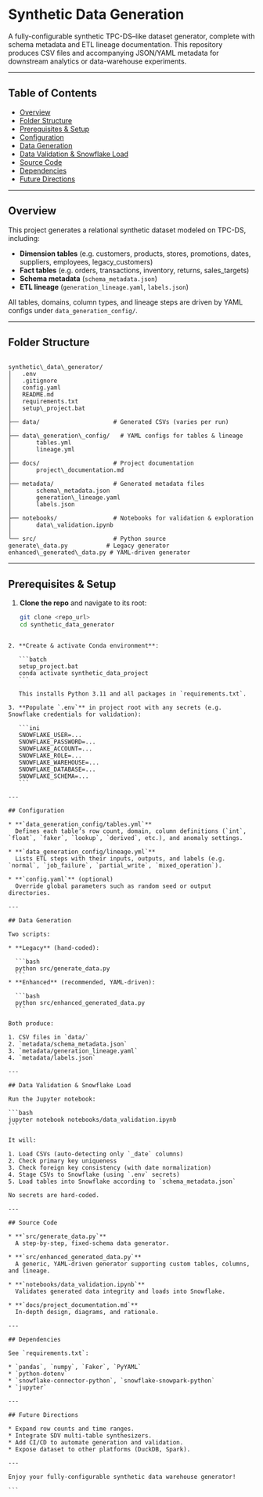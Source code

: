 # Synthetic Data Generation

A fully-configurable synthetic TPC-DS–like dataset generator, complete with schema metadata and ETL lineage documentation. This repository produces CSV files and accompanying JSON/YAML metadata for downstream analytics or data-warehouse experiments.

---

## Table of Contents

- [Overview](#overview)  
- [Folder Structure](#folder-structure)  
- [Prerequisites & Setup](#prerequisites--setup)  
- [Configuration](#configuration)  
- [Data Generation](#data-generation)  
- [Data Validation & Snowflake Load](#data-validation--snowflake-load)  
- [Source Code](#source-code)  
- [Dependencies](#dependencies)  
- [Future Directions](#future-directions)  

---

## Overview

This project generates a relational synthetic dataset modeled on TPC-DS, including:

- **Dimension tables** (e.g. customers, products, stores, promotions, dates, suppliers, employees, legacy_customers)  
- **Fact tables** (e.g. orders, transactions, inventory, returns, sales_targets)  
- **Schema metadata** (`schema_metadata.json`)  
- **ETL lineage** (`generation_lineage.yaml`, `labels.json`)  

All tables, domains, column types, and lineage steps are driven by YAML configs under `data_generation_config/`.

---

## Folder Structure

```

synthetic\_data\_generator/
│   .env
│   .gitignore
│   config.yaml
│   README.md
│   requirements.txt
│   setup\_project.bat
│
├── data/                     # Generated CSVs (varies per run)
│
├── data\_generation\_config/   # YAML configs for tables & lineage
│       tables.yml
│       lineage.yml
│
├── docs/                     # Project documentation
│       project\_documentation.md
│
├── metadata/                 # Generated metadata files
│       schema\_metadata.json
│       generation\_lineage.yaml
│       labels.json
│
├── notebooks/                # Notebooks for validation & exploration
│       data\_validation.ipynb
│
└── src/                      # Python source
generate\_data.py           # Legacy generator
enhanced\_generated\_data.py # YAML-driven generator

````

---

## Prerequisites & Setup

1. **Clone the repo** and navigate to its root:
   ```bash
   git clone <repo_url>
   cd synthetic_data_generator
````

2. **Create & activate Conda environment**:

   ```batch
   setup_project.bat
   conda activate synthetic_data_project
   ```

   This installs Python 3.11 and all packages in `requirements.txt`.

3. **Populate `.env`** in project root with any secrets (e.g. Snowflake credentials for validation):

   ```ini
   SNOWFLAKE_USER=...
   SNOWFLAKE_PASSWORD=...
   SNOWFLAKE_ACCOUNT=...
   SNOWFLAKE_ROLE=...
   SNOWFLAKE_WAREHOUSE=...
   SNOWFLAKE_DATABASE=...
   SNOWFLAKE_SCHEMA=...
   ```

---

## Configuration

* **`data_generation_config/tables.yml`**
  Defines each table’s row count, domain, column definitions (`int`, `float`, `faker`, `lookup`, `derived`, etc.), and anomaly settings.

* **`data_generation_config/lineage.yml`**
  Lists ETL steps with their inputs, outputs, and labels (e.g. `normal`, `job_failure`, `partial_write`, `mixed_operation`).

* **`config.yaml`** (optional)
  Override global parameters such as random seed or output directories.

---

## Data Generation

Two scripts:

* **Legacy** (hand-coded):

  ```bash
  python src/generate_data.py
  ```
* **Enhanced** (recommended, YAML-driven):

  ```bash
  python src/enhanced_generated_data.py
  ```

Both produce:

1. CSV files in `data/`
2. `metadata/schema_metadata.json`
3. `metadata/generation_lineage.yaml`
4. `metadata/labels.json`

---

## Data Validation & Snowflake Load

Run the Jupyter notebook:

```bash
jupyter notebook notebooks/data_validation.ipynb
```

It will:

1. Load CSVs (auto-detecting only `_date` columns)
2. Check primary key uniqueness
3. Check foreign key consistency (with date normalization)
4. Stage CSVs to Snowflake (using `.env` secrets)
5. Load tables into Snowflake according to `schema_metadata.json`

No secrets are hard-coded.

---

## Source Code

* **`src/generate_data.py`**
  A step-by-step, fixed-schema data generator.

* **`src/enhanced_generated_data.py`**
  A generic, YAML-driven generator supporting custom tables, columns, and lineage.

* **`notebooks/data_validation.ipynb`**
  Validates generated data integrity and loads into Snowflake.

* **`docs/project_documentation.md`**
  In-depth design, diagrams, and rationale.

---

## Dependencies

See `requirements.txt`:

* `pandas`, `numpy`, `Faker`, `PyYAML`
* `python-dotenv`
* `snowflake-connector-python`, `snowflake-snowpark-python`
* `jupyter`

---

## Future Directions

* Expand row counts and time ranges.
* Integrate SDV multi-table synthesizers.
* Add CI/CD to automate generation and validation.
* Expose dataset to other platforms (DuckDB, Spark).

---

Enjoy your fully-configurable synthetic data warehouse generator!

```
